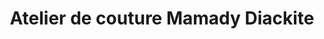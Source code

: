 ---
title: "Atelier de couture Mamady Diackite"
url: /nzoo/atelier-de-couture-mamady-diackite/
shop: Schneiderei
---